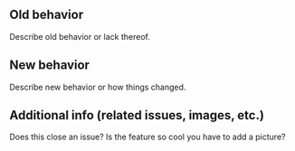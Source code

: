<!--
Add a valid tag and keep your PR title under 80 characters.
Valid tags: [Breaking], [Feature], [Fix], [Docs], [Dev]
Examples:
[Feature] Add ability to control weather.
[Dev] Test sprinkler.
[Fix] Repair leak.
========
Don't forget to delete this^^
-->

## Old behavior
Describe old behavior or lack thereof.

## New behavior
Describe new behavior or how things changed.

## Additional info (related issues, images, etc.)
Does this close an issue? Is the feature so cool you have to add a picture?
